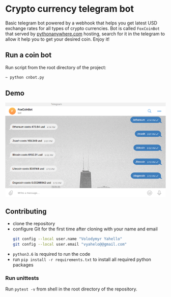 # Crypto currency telegram bot
Basic telegram bot powered by a webhook that helps you get latest USD exchange rates for all types of crypto currencies.
Bot is called `FoxCoinBot` that served by [pythonanywhere.com](https://pythonanywhere.com) hosting, search for it in the telegram to allow it help you to get your desired coin. Enjoy it!

## Run a coin bot
Run script from the root directory of the project:
```bash
~ python cnbot.py
```

## Demo
![Screenshot](bin/demo/coinbot.png)

## Contributing

- clone the repository
- configure Git for the first time after cloning with your name and email
  ```bash
  git config --local user.name "Volodymyr Yahello"
  git config --local user.email "vyahelo@@gmail.com"
  ```
- `python3.6` is required to run the code
- run `pip install -r requirements.txt` to install all required python packages

### Run unittests
Run `pytest -v` from shell in the root directory of the repository.
